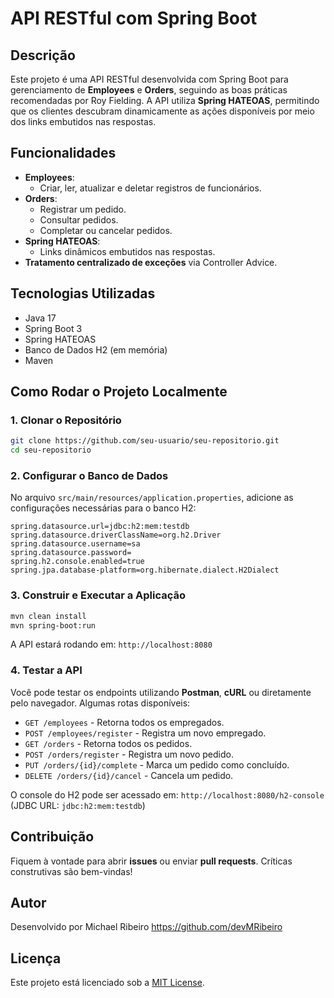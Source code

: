 # API RESTful com Spring Boot

## Descrição
Este projeto é uma API RESTful desenvolvida com Spring Boot para gerenciamento de **Employees** e **Orders**, seguindo as boas práticas recomendadas por Roy Fielding. A API utiliza **Spring HATEOAS**, permitindo que os clientes descubram dinamicamente as ações disponíveis por meio dos links embutidos nas respostas.

## Funcionalidades
- **Employees**:
  - Criar, ler, atualizar e deletar registros de funcionários.
- **Orders**:
  - Registrar um pedido.
  - Consultar pedidos.
  - Completar ou cancelar pedidos.
- **Spring HATEOAS**:
  - Links dinâmicos embutidos nas respostas.
- **Tratamento centralizado de exceções** via Controller Advice.

## Tecnologias Utilizadas
- Java 17
- Spring Boot 3
- Spring HATEOAS
- Banco de Dados H2 (em memória)
- Maven

## Como Rodar o Projeto Localmente

### 1. Clonar o Repositório
```bash
git clone https://github.com/seu-usuario/seu-repositorio.git
cd seu-repositorio
```

### 2. Configurar o Banco de Dados
No arquivo `src/main/resources/application.properties`, adicione as configurações necessárias para o banco H2:
```properties
spring.datasource.url=jdbc:h2:mem:testdb
spring.datasource.driverClassName=org.h2.Driver
spring.datasource.username=sa
spring.datasource.password=
spring.h2.console.enabled=true
spring.jpa.database-platform=org.hibernate.dialect.H2Dialect
```

### 3. Construir e Executar a Aplicação
```bash
mvn clean install
mvn spring-boot:run
```
A API estará rodando em: `http://localhost:8080`

### 4. Testar a API
Você pode testar os endpoints utilizando **Postman**, **cURL** ou diretamente pelo navegador. Algumas rotas disponíveis:
- `GET /employees` - Retorna todos os empregados.
- `POST /employees/register` - Registra um novo empregado.
- `GET /orders` - Retorna todos os pedidos.
- `POST /orders/register` - Registra um novo pedido.
- `PUT /orders/{id}/complete` - Marca um pedido como concluído.
- `DELETE /orders/{id}/cancel` - Cancela um pedido.

O console do H2 pode ser acessado em: `http://localhost:8080/h2-console` (JDBC URL: `jdbc:h2:mem:testdb`)

## Contribuição
Fiquem à vontade para abrir **issues** ou enviar **pull requests**. Críticas construtivas são bem-vindas!

## Autor
Desenvolvido por Michael Ribeiro https://github.com/devMRibeiro

## Licença
Este projeto está licenciado sob a [MIT License](LICENSE).
